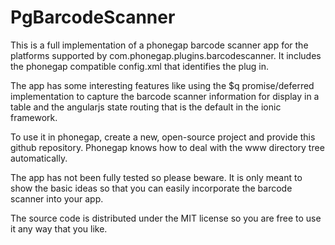 PgBarcodeScanner
================

This is a full implementation of a phonegap barcode scanner app for the platforms supported by com.phonegap.plugins.barcodescanner. It includes the phonegap compatible config.xml that identifies the plug in.

The app has some interesting features like using the $q promise/deferred implementation to capture the barcode scanner information for display in a table and the angularjs state routing that is the default in the ionic framework.

To use it in phonegap, create a new, open-source project and provide this github repository. Phonegap knows how to deal with the www directory tree automatically.

The app has not been fully tested so please beware. It is only meant to show the basic ideas so that you can easily incorporate the barcode scanner into your app.

The source code is distributed under the MIT license so you are free to use it any way that you like.
